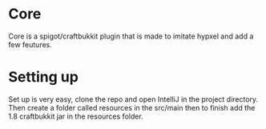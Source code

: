# Core
Core is a spigot/craftbukkit plugin that is made
to imitate hypxel and add a few feutures.


# Setting up
Set up is very easy, clone the repo and open
IntelliJ in the project directory. Then create a
folder called resources in the src/main then to
finish add the 1.8 craftbukkit jar in the 
resources folder.


